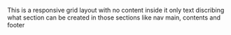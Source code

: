 This is a responsive grid layout with no content inside it only text discribing what section can be created in those sections like nav
main, contents and footer
